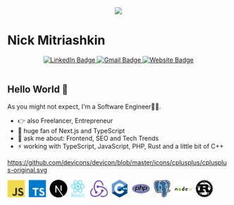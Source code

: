 <div id="header" align="center">
  <img src="https://api.techterratales.com/wp-content/uploads/2023/09/software-dev-sticker.png" width="100"/>
</div>

# Nick Mitriashkin

<div id="badges" align="center">
  <a href="https://www.linkedin.com/in/nikolay-mit/">
    <img src="https://img.shields.io/badge/LinkedIn-blue?style=for-the-badge&logo=linkedin&logoColor=white" alt="LinkedIn Badge"/>
  </a>
  <a href="mailto:nick.mitriashkin@gmail.com">
    <img src="https://img.shields.io/badge/@-red?style=for-the-badge&logo=Gmail&logoColor=white" alt="Gmail Badge"/>
  </a>
  <a href="https://techterratales.com">
    <img src="https://img.shields.io/badge/techterratales.com-blue?style=for-the-badge&logo=firefox&logoColor=white" alt="Website Badge"/>
  </a>

  <br />

  <img src="https://komarev.com/ghpvc/?username=eqbit&style=flat-square&color=blue" alt=""/>
</div>



## Hello World 👋
As you might not expect, I'm a Software Engineer🏄‍♂️. 

- 👉 also Freelancer, Entrepreneur
- 💙 huge fan of Next.js and TypeScript
- 💬 ask me about: Frontend, SEO and Tech Trends
- ⚡ working with TypeScript, JavaScript, PHP, Rust and a little bit of C++
  
https://github.com/devicons/devicon/blob/master/icons/cplusplus/cplusplus-original.svg
<div>
  <img src="https://github.com/devicons/devicon/blob/master/icons/javascript/javascript-original.svg" title="JavaScript" alt="JavaScript" width="40" height="40"/>&nbsp;
  <img src="https://github.com/devicons/devicon/blob/master/icons/typescript/typescript-original.svg" title="TypeScript" alt="TypeScript" width="40" height="40"/>&nbsp;
  <img src="https://github.com/devicons/devicon/blob/master/icons/nextjs/nextjs-original.svg" title="NextJS" alt="NextJS" width="40" height="40"/>
  <img src="https://github.com/devicons/devicon/blob/master/icons/react/react-original-wordmark.svg" title="React" alt="React" width="40" height="40"/>&nbsp;
  <img src="https://github.com/devicons/devicon/blob/master/icons/redux/redux-original.svg" title="Redux" alt="Redux " width="40" height="40"/>&nbsp;
  <img src="https://github.com/devicons/devicon/blob/master/icons/cplusplus/cplusplus-original.svg"  title="C++" alt="C++" width="40" height="40"/>&nbsp;
  <img src="https://github.com/devicons/devicon/blob/master/icons/php/php-original.svg" title="PHP" alt="PHP" width="40" height="40"/>&nbsp;
  <img src="https://github.com/devicons/devicon/blob/master/icons/postgresql/postgresql-original.svg" title="Postgres"  alt="Postgres" width="40" height="40"/>&nbsp;
  <img src="https://github.com/devicons/devicon/blob/master/icons/nodejs/nodejs-original-wordmark.svg" title="NodeJS" alt="NodeJS" width="40" height="40"/>&nbsp;
  <img src="https://github.com/devicons/devicon/blob/master/icons/rust/rust-plain.svg" title="Rust" alt="Rust" width="40" height="40"/>
</div>
